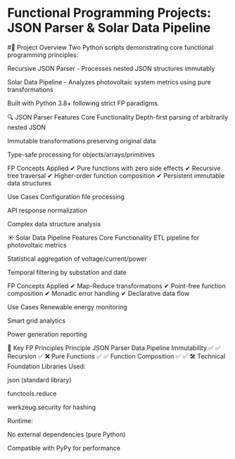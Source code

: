 # Functional Programming Projects: JSON Parser & Solar Data Pipeline

#📜 Project Overview
Two Python scripts demonstrating core functional programming principles:

Recursive JSON Parser - Processes nested JSON structures immutably

Solar Data Pipeline - Analyzes photovoltaic system metrics using pure transformations

Built with Python 3.8+ following strict FP paradigms.

🔍 JSON Parser Features
Core Functionality
Depth-first parsing of arbitrarily nested JSON

Immutable transformations preserving original data

Type-safe processing for objects/arrays/primitives

FP Concepts Applied
✔ Pure functions with zero side effects
✔ Recursive tree traversal
✔ Higher-order function composition
✔ Persistent immutable data structures

Use Cases
Configuration file processing

API response normalization

Complex data structure analysis

☀️ Solar Data Pipeline Features
Core Functionality
ETL pipeline for photovoltaic metrics

Statistical aggregation of voltage/current/power

Temporal filtering by substation and date

FP Concepts Applied
✔ Map-Reduce transformations
✔ Point-free function composition
✔ Monadic error handling
✔ Declarative data flow

Use Cases
Renewable energy monitoring

Smart grid analytics

Power generation reporting

🧠 Key FP Principles
Principle	JSON Parser	Data Pipeline
Immutability	✅	✅
Recursion	✅	❌
Pure Functions	✅	✅
Function Composition	✅	✅
🛠 Technical Foundation
Libraries Used:

json (standard library)

functools.reduce

werkzeug.security for hashing

Runtime:

No external dependencies (pure Python)

Compatible with PyPy for performance
